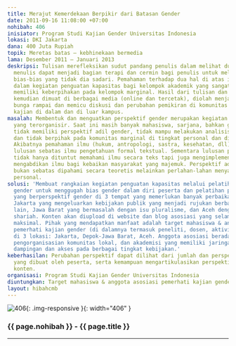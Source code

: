 ```yaml
---
title: Merajut Kemerdekaan Berpikir dari Batasan Gender
date: 2011-09-16 11:08:00 +07:00
nohibah: 406
inisiator: Program Studi Kajian Gender Universitas Indonesia
lokasi: DKI Jakarta
dana: 400 Juta Rupiah
topik: Meretas batas – kebhinekaan bermedia
lama: Desember 2011 – Januari 2013
deskripsi: Tulisan merefleksikan sudut pandang penulis dalam melihat dunia. Sementara
  menulis dapat menjadi bagian terapi dan cermin bagi penulis untuk melihat kembali
  bias-bias yang tidak dia sadari. Pemahaman terhadap dua hal di atas ingin kami wujudkan
  dalam kegiatan penguatan kapasitas bagi kelompok akademik yang sangat diharapkan
  memiliki keberpihakan pada kelompok marginal. Hasil dari tulisan dan refleksi tersebut
  kemudian dimuat di berbagai media (online dan tercetak), diolah menjadi sebuah tulisan
  bunga rampai dan memicu diskusi dan perubahan pemikiran di komunitas dan kelompok
  kajian di dalam dan di luar kampus.
masalah: Membentuk dan menguatkan perspektif gender merupakan kegiatan berkelanjutan
  yang terorganisir. Saat ini masih banyak mahasiswa, sarjana, bahkan guru besar yang
  tidak memiliki perspektif adil gender, tidak mampu melakukan analisis kekuasaan,
  dan tidak berpihak pada komunitas marginal di tingkat personal dan di tingkat masyarakat.
  Akibatnya pemahaman ilmu (hukum, antropologi, sastra, kesehatan, dll) yang dimiliki
  lulusan sebatas ilmu pengetahuan formal tekstual. Sementara lulusan perguruan tinggi
  tidak hanya dituntut memahami ilmu secara teks tapi juga mengimplementasikan dan
  mengabdikan ilmu bagi kebaikan masyarakat yang majemuk. Perspektif adil gender juga
  bukan sebatas dipahami secara teoretis melainkan perlahan-lahan menyatu dengan kepekaan
  personal.
solusi: 'Membuat rangkaian kegiatan penguatan kapasitas melalui pelatihan kepekaan
  gender untuk menggugah bias gender dalam diri peserta dan pelatihan penulisan konten
  yang berperspektif gender di 3 tempat yang memerlukan banyak perbaikan yaitu DKI
  Jakarta yang mengeluarkan kebijakan publik yang menjadi rujukan berbagai provinsi
  lain, Jawa Barat yang bermasalah dengan isu pluralisme, dan Aceh dengan isu hukum
  shariah. Konten akan diupload di website dan blog asosiasi yang selama ini tidak
  maksimal. Pihak yang mendapatkan manfaat adalah target mahasiswa & anggota asosiasi
  pemerhati kajian gender (di dalamnya termasuk peneliti, dosen, aktivis perempuan)
  di 3 lokasi: Jakarta, Depok-Jawa Barat, Aceh. Anggota asosiasi berada dalam birokrasi,
  pengorganisasian komunitas lokal, dan akademisi yang memiliki jaringan mahasiswa,
  dampingan dan akses pada berbagai tingkat kebijakan.'
keberhasilan: Perubahan perspektif dapat dilihat dari jumlah dan perspektif konten
  yang dibuat oleh peserta, serta kemampuan mengartikulasikan perspektif menjadi sebuah
  konten.
organisasi: Program Studi Kajian Gender Universitas Indonesia
diuntungkan: Target mahasiswa & anggota asosiasi pemerhati kajian gender (di dalamnya termasuk peneliti, dosen, aktivis perempuan) di 3 lokasi: Jakarta, Depok-Jawa Barat, Aceh. Anggota asosiasi berada dalam birokrasi, pengorganisasian komunitas lokal, dan akademisi yang memiliki jaringan mahasiswa, dampingan dan akses pada berbagai tingkat kebijakan.
layout: hibahcmb
---
```


![406](/static/img/hibahcmb/406.png){: .img-responsive }{: width="406" }

### {{ page.nohibah }} - {{ page.title }}

---
